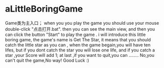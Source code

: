 # aLittleBoringGame


Game类为主入口；
when you you play the game you should use your mouse double-click "点击打开.bat".
then you can see the main view,
and then you can click the button "Start" to play the game .
i will introduce this little boring game,
the game's name is Get The Star,
it means that you should catch the little star as you can ,
when the game begain,you will have ten lifes,
but if you dont catch the star you will lose one life,
and if you catch a star ,your Score will add 1;
at last ,if you want to quit,you can ........
No,you can't quit the game,No way!
Good Luck  :) 
